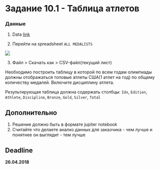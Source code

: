# Задание 10.1 - Таблица атлетов

### Данные

1. Data [link](https://docs.google.com/spreadsheets/d/1zeeZQzFoHE2j_ZrqDkVJK9eF7OH1yvg75c8S-aBcxaU/edit)

2. Перейти на spreadsheet `ALL MEDALISTS`

![](https://i.imgur.com/V3fqqIm.png)

3. Файл > Скачать как > CSV-файл(текущий лист)


Необходимо построить таблицу в которой по всем годам олимпиады должны отображаться топовые атлеты США(1 атлет на год) по общему количеству медалей. Включите дисциплину атлета.

Результирующая таблица должна содержать столбцы: `Idx`, `Edition`, `Athlete`, `Discipline`, `Bronze`, `Gold`, `Silver`, `Total`

## Дополнительно

1. Решение должно быть в формате jupiter notebook
2. Считайте что делаете анализ данных для заказчика - чем лучше и понятнее он выглядит - тем лучше


## Deadline
**26.04.2018**
